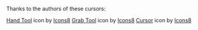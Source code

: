 
Thanks to the authors of these cursors:

<a target="_blank" href="https://icons8.com/icon/slK010foAhmU/hand-tool">Hand Tool</a> icon by <a target="_blank" href="https://icons8.com">Icons8</a>
<a target="_blank" href="https://icons8.com/icon/JqvuN1JtVZ9k/grab-tool">Grab Tool</a> icon by <a target="_blank" href="https://icons8.com">Icons8</a>
<a target="_blank" href="https://icons8.com/icon/QdFYOs5SM1Nq/cursor">Cursor</a> icon by <a target="_blank" href="https://icons8.com">Icons8</a>
